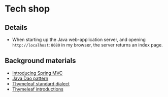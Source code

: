 # Tech shop


## Details
- When starting up the Java web-application server, and opening `http://localhost:8080` in my browser, the server returns an index page.

## Background materials

- <i class="far fa-exclamation"></i> [Introducing Spring MVC](https://spring.io/guides/gs/serving-web-content/)
- <i class="far fa-exclamation"></i> [Java Dao pattern](https://www.baeldung.com/java-dao-pattern)
- <i class="far fa-exclamation"></i> [Thymeleaf standard dialect](https://www.thymeleaf.org/doc/articles/standarddialect5minutes.html)
- <i class="far fa-book-open"></i> [Thymeleaf introductions](https://www.thymeleaf.org/documentation.html#introductions)


